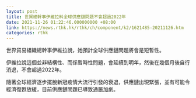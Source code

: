 ```yaml
---
layout: post
title: 世貿總幹事伊維拉料全球供應鏈問題不會超過2022年
date: 2021-11-26 01:22:46.000000000 +08:00
link: https://news.rthk.hk/rthk/ch/component/k2/1621485-20211126.htm
categories: rthk
---
```


世界貿易組織總幹事伊維拉說，她預計全球供應鏈問題將會是短暫性。

伊維拉說這個並非結構性、而係暫時性問題，會延續到明年，然後在幾個月後自行消退，不會超過2022年。

隨著全球經濟逐步擺脫新冠疫情大流行引發的衰退，供應鏈出現緊張，並有可能令經濟復甦放緩，目前供應鏈問題已導致通脹加劇。
